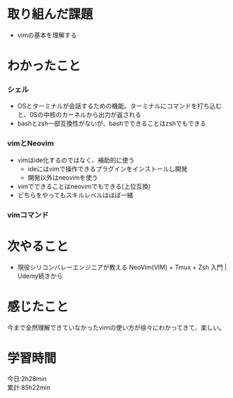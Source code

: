 # 取り組んだ課題     
- vimの基本を理解する
# わかったこと   
### シェル
- OSとターミナルが会話するための機能。ターミナルにコマンドを打ち込むと、0Sの中核のカーネルから出力が返される
- bashとzsh一部互換性がないが、bashでできることはzshでもできる
### vimとNeovim
- vimはide化するのではなく、補助的に使う
    - ideにはvimで操作できるプラグインをインストールし開発
    - 開発以外はneovimを使う
- vimでできることはneovimでもできる(上位互換)
- どちらをやってもスキルレベルはほぼ一緒
### vimコマンド
# 次やること
- 現役シリコンバレーエンジニアが教える NeoVim(VIM) + Tmux + Zsh 入門 | Udemy続きから  
# 感じたこと
今まで全然理解できていなかったviｍの使い方が徐々にわかってきて、楽しい。
# 学習時間  
今日:2h28min  
累計:85h22min  

